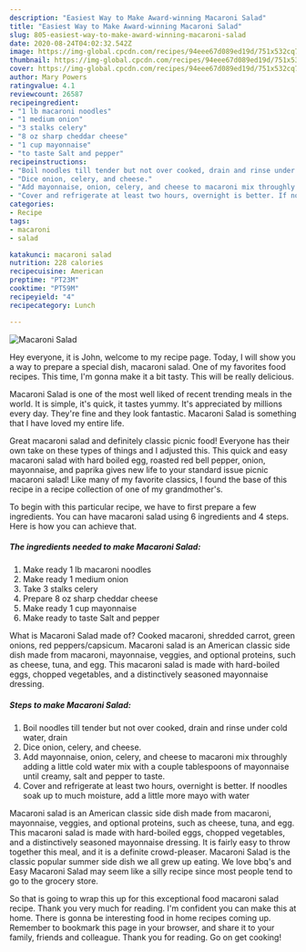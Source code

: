 ```yaml
---
description: "Easiest Way to Make Award-winning Macaroni Salad"
title: "Easiest Way to Make Award-winning Macaroni Salad"
slug: 805-easiest-way-to-make-award-winning-macaroni-salad
date: 2020-08-24T04:02:32.542Z
image: https://img-global.cpcdn.com/recipes/94eee67d089ed19d/751x532cq70/macaroni-salad-recipe-main-photo.jpg
thumbnail: https://img-global.cpcdn.com/recipes/94eee67d089ed19d/751x532cq70/macaroni-salad-recipe-main-photo.jpg
cover: https://img-global.cpcdn.com/recipes/94eee67d089ed19d/751x532cq70/macaroni-salad-recipe-main-photo.jpg
author: Mary Powers
ratingvalue: 4.1
reviewcount: 26587
recipeingredient:
- "1 lb macaroni noodles"
- "1 medium onion"
- "3 stalks celery"
- "8 oz sharp cheddar cheese"
- "1 cup mayonnaise"
- "to taste Salt and pepper"
recipeinstructions:
- "Boil noodles till tender but not over cooked, drain and rinse under cold water, drain"
- "Dice onion, celery, and cheese."
- "Add mayonnaise, onion, celery, and cheese to macaroni mix throughly adding a little cold water mix with a couple tablespoons of mayonnaise until creamy, salt and pepper to taste."
- "Cover and refrigerate at least two hours, overnight is better. If noodles soak up to much moisture, add a little more mayo with water"
categories:
- Recipe
tags:
- macaroni
- salad

katakunci: macaroni salad 
nutrition: 228 calories
recipecuisine: American
preptime: "PT23M"
cooktime: "PT59M"
recipeyield: "4"
recipecategory: Lunch

---
```



![Macaroni Salad](https://img-global.cpcdn.com/recipes/94eee67d089ed19d/751x532cq70/macaroni-salad-recipe-main-photo.jpg)

Hey everyone, it is John, welcome to my recipe page. Today, I will show you a way to prepare a special dish, macaroni salad. One of my favorites food recipes. This time, I'm gonna make it a bit tasty. This will be really delicious.

Macaroni Salad is one of the most well liked of recent trending meals in the world. It is simple, it's quick, it tastes yummy. It's appreciated by millions every day. They're fine and they look fantastic. Macaroni Salad is something that I have loved my entire life.

Great macaroni salad and definitely classic picnic food! Everyone has their own take on these types of things and I adjusted this. This quick and easy macaroni salad with hard boiled egg, roasted red bell pepper, onion, mayonnaise, and paprika gives new life to your standard issue picnic macaroni salad! Like many of my favorite classics, I found the base of this recipe in a recipe collection of one of my grandmother&#39;s.


To begin with this particular recipe, we have to first prepare a few ingredients. You can have macaroni salad using 6 ingredients and 4 steps. Here is how you can achieve that.

<!--inarticleads1-->

##### The ingredients needed to make Macaroni Salad:

1. Make ready 1 lb macaroni noodles
1. Make ready 1 medium onion
1. Take 3 stalks celery
1. Prepare 8 oz sharp cheddar cheese
1. Make ready 1 cup mayonnaise
1. Make ready to taste Salt and pepper


What is Macaroni Salad made of? Cooked macaroni, shredded carrot, green onions, red peppers/capsicum. Macaroni salad is an American classic side dish made from macaroni, mayonnaise, veggies, and optional proteins, such as cheese, tuna, and egg. This macaroni salad is made with hard-boiled eggs, chopped vegetables, and a distinctively seasoned mayonnaise dressing. 

<!--inarticleads2-->

##### Steps to make Macaroni Salad:

1. Boil noodles till tender but not over cooked, drain and rinse under cold water, drain
1. Dice onion, celery, and cheese.
1. Add mayonnaise, onion, celery, and cheese to macaroni mix throughly adding a little cold water mix with a couple tablespoons of mayonnaise until creamy, salt and pepper to taste.
1. Cover and refrigerate at least two hours, overnight is better. If noodles soak up to much moisture, add a little more mayo with water


Macaroni salad is an American classic side dish made from macaroni, mayonnaise, veggies, and optional proteins, such as cheese, tuna, and egg. This macaroni salad is made with hard-boiled eggs, chopped vegetables, and a distinctively seasoned mayonnaise dressing. It is fairly easy to throw together this meal, and it is a definite crowd-pleaser. Macaroni Salad is the classic popular summer side dish we all grew up eating. We love bbq&#39;s and Easy Macaroni Salad may seem like a silly recipe since most people tend to go to the grocery store. 

So that is going to wrap this up for this exceptional food macaroni salad recipe. Thank you very much for reading. I'm confident you can make this at home. There is gonna be interesting food in home recipes coming up. Remember to bookmark this page in your browser, and share it to your family, friends and colleague. Thank you for reading. Go on get cooking!
